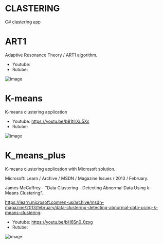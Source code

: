 # CLASTERING
 C# clastering app

# ART1
Adaptive Resonance Theory / ART1 algorithm.

- Youtube: 
- Rutube:

![image](https://github.com/user-attachments/assets/a8c1f936-43d7-42ab-a06b-80c8d9ee5531)


# K-means
K-means clustering application

- Youtube: https://youtu.be/b81tIrXu5Xs
- Rutube:

![image](https://github.com/tltrus/CLASTERING/assets/77125487/dbf6ef3f-e761-4007-8318-d2f037aa9e81)


# K_means_plus
K-means clustering application with Microsoft solution.

Microsoft: Learn / Archive / MSDN / Magazine Issues / 2013 / February.

James McCaffrey - "Data Clustering - Detecting Abnormal Data Using k-Means Clustering".

https://learn.microsoft.com/en-us/archive/msdn-magazine/2013/february/data-clustering-detecting-abnormal-data-using-k-means-clustering.

- Youtube: https://youtu.be/bH6Sn0_0zxg
- Rutube:

![image](https://github.com/user-attachments/assets/a4eea3ba-e4aa-4f77-b001-41c74aa2da9b)
